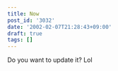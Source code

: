 ```yaml
---
title: Now
post_id: '3032'
date: '2002-02-07T21:28:43+09:00'
draft: true
tags: []
---
```


Do you want to update it? Lol
